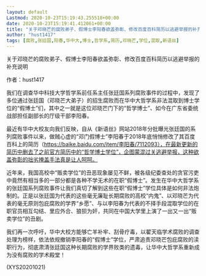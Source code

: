 ```yaml
---
layout: default
Lastmod: 2020-10-23T15:19:43.255518+00:00
date: 2020-10-23T15:19:41.412061+00:00
title: "关于邓晓芒的腐败弟子、假博士李阳春欲盖弥彰、修改百度百科简历以逃避举报的补充说明"
author: "hust1417"
tags: [腐败,张廷国,阳春,华中大,博士,哲学系,简历,邓晓芒,学位,混取,新语丝]
---
```


关于邓晓芒的腐败弟子、假博士李阳春欲盖弥彰、修改百度百科简历以逃避举报的补充说明

作者：hust1417

我们在调查华中科技大学哲学系前任系主任张廷国系列腐败事件的过程中，发现了多位通过张廷国（邓晓芒大弟子）的招生腐败而在华中大哲学系非法混取到博士学位的“假博士”们，其中之一就是这位邓晓芒门下的“哲学博士”、如今在广东省委统战部担任副部长的厅级干部李阳春。

最近有华中大校友向我们反映，自从《新语丝》网站2018年分批曝光张廷国的系列腐败事件以来，做贼心虚的“邓门假博士”李阳春于2018年底悄悄修改了其百度百科上的简历（https://baike.baidu.com/item/李阳春/7112093），在最新更新的简历中删去了之前官方简历中的“哲学博士学位”，企图蒙混过关逃避举报，这种欲盖弥彰的拙劣掩盖手法真是让人呵呵。

近年来，我国高校中“贩卖学位”的丑恶现象屡见不鲜，被各级纪委查处的贪官污吏中竟然有相当多的一部分都是各种不学无术的在职“假博士”。发生在华中大哲学系的张廷国系列腐败事件让我们真切了解到这些在职“假博士”学位具体是如何非法炮制的。正是以张廷国为代表的这些毫无廉耻长期腐败的高校“内鬼”、以邓晓芒为代表的毫无原则包庇腐败的学界“乡愿”、与以李阳春为代表的不择手段混取学位的在职官员相互勾结、里应外合、狼狈为奸，共同在中国大学里上演了一出又一出“贩卖学位”的丑剧。

我们再一次呼吁，华中大校方能够亡羊补牢、刮骨疗毒，以翟天临学术腐败的调查处理为榜样，依法依规撤销李阳春的“假博士”学位，严肃追责邓晓芒包庇腐败的渎职行为，彻底肃清张廷国这种长期腐败的学界败类的遗毒，让华中大哲学系重新成为没有腐败的学术殿堂！

(XYS20201021)

